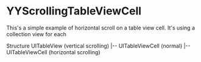 YYScrollingTableViewCell
========================

This's a simple example of horizontal scroll on a table view cell. It's using a collection view for each

Structure
UITableView (vertical scrolling)
|-- UITableViewCell (normal)
|-- UITableViewCell (horizontal scrolling)

